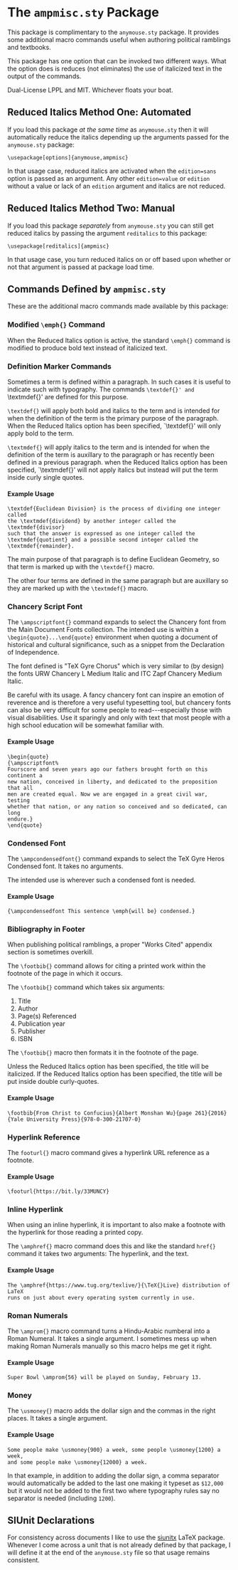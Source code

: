 The `ampmisc.sty` Package
=========================

This package is complimentary to the `anymouse.sty` package. It provides some
additional macro commands useful when authoring political ramblings and
textbooks.

This package has one option that can be invoked two different ways. What the
option does is reduces (not eliminates) the use of italicized text in the output
of the commands.

Dual-License LPPL and MIT. Whichever floats your boat.

Reduced Italics Method One: Automated
-------------------------------------

If you load this package *at the same time* as `anymouse.sty` then it will
automatically reduce the italics depending up the arguments passed for the
`anymouse.sty` package:

    \usepackage[options]{anymouse,ampmisc}

In that usage case, reduced italics are activated when the `edition=sans` option
is passed as an argument. Any other `edition=value` or `edition` without a value
or lack of an `edition` argument and italics are not reduced.

Reduced Italics Method Two: Manual
----------------------------------

If you load this package *separately* from `anymouse.sty` you can still get
reduced italics by passing the argument `reditalics` to this package:

    \usepackage[reditalics]{ampmisc}

In that usage case, you turn reduced italics on or off based upon whether or not
that argument is passed at package load time.


Commands Defined by `ampmisc.sty`
---------------------------------

These are the additional macro commands made available by this package:

### Modified `\emph{}` Command

When the Reduced Italics option is active, the standard `\emph{}` command is
modified to produce bold text instead of italicized text.

### Definition Marker Commands

Sometimes a term is defined within a paragraph. In such cases it is useful to
indicate such with typography. The commands `\textdef{}' and `\textmdef{}' are
defined for this purpose.

`\textdef{}` will apply both bold and italics to the term and is intended for
when the definition of the term is the primary purpose of the paragraph. When
the Reduced Italics option has been specified, `\textdef{}' will only apply bold
to the term.

`\textmdef{}` will apply italics to the term and is intended for when the
definition of the term is auxillary to the paragraph or has recently been
defined in a previous paragraph. when the Reduced Italics option has been
specified, `\textmdef{}' will not apply italics but instead will put the term
inside curly single quotes.

#### Example Usage

    \textdef{Euclidean Division} is the process of dividing one integer called
    the \textmdef{dividend} by another integer called the \textmdef{divisor}
    such that the answer is expressed as one integer called the
    \textmdef{quotient} and a possible second integer called the
    \textmdef{remainder}.

The main purpose of that paragraph is to define Euclidean Geometry, so that term
is marked up with the `\textdef{}` macro.

The other four terms are defined in the same paragraph but are auxillary so they
are marked up with the `\textmdef{}` macro.


### Chancery Script Font

The `\ampscriptfont{}` command expands to select the Chancery font from the Main
Document Fonts collection. The intended use is within a
`\begin{quote}...\end{quote}` environment when quoting a document of historical
and cultural significance, such as a snippet from the Declaration of
Independence.

The font defined is "TeX Gyre Chorus" which is very similar to (by design) the
fonts URW Chancery L Medium Italic and ITC Zapf Chancery Medium Italic.

Be careful with its usage. A fancy chancery font can inspire an emotion of
reverence and is therefore a very useful typesetting tool, but chancery fonts
can also be very difficult for some people to read---especially those with
visual disabilities. Use it sparingly and only with text that most people with a
high school education will be somewhat familiar with.

#### Example Usage

    \begin{quote}
    {\ampscriptfont%
    Fourscore and seven years ago our fathers brought forth on this continent a
    new nation, conceived in liberty, and dedicated to the proposition that all
    men are created equal. Now we are engaged in a great civil war, testing
    whether that nation, or any nation so conceived and so dedicated, can long
    endure.} 
    \end{quote}

### Condensed Font

The `\ampcondensedfont{}` command expands to select the TeX Gyre Heros Condensed
font. It takes no arguments.

The intended use is wherever such a condensed font is needed.

#### Example Usage

    {\ampcondensedfont This sentence \emph{will be} condensed.}

### Bibliography in Footer

When publishing political ramblings, a proper "Works Cited" appendix section is
sometimes overkill.

The `\footbib{}` command allows for citing a printed work within the footnote of
the page in which it occurs.

The `\footbib{}` command which takes six arguments:

1. Title
2. Author
3. Page(s) Referenced
4. Publication year
5. Publisher
6. ISBN

The `\footbib{}` macro then formats it in the footnote of the page.

Unless the Reduced Italics option has been specified, the title will be
italicized. If the Reduced Italics option has been specified, the title will be
put inside double curly-quotes.

#### Example Usage

    \footbib{From Christ to Confucius}{Albert Monshan Wu}{page 261}{2016}{Yale University Press}{978-0-300-21707-0}

### Hyperlink Reference

The `footurl{}` macro command gives a hyperlink URL reference as a footnote.

#### Example Usage

    \footurl{https://bit.ly/33MUNCY}

### Inline Hyperlink

When using an inline hyperlink, it is important to also make a footnote with
the hyperlink for those reading a printed copy.

The `\amphref{}` macro command does this and like the standard `href{}` command
it takes two arguments: The hyperlink, and the text.

#### Example Usage

    The \amphref{https://www.tug.org/texlive/}{\TeX{}Live} distribution of LaTeX
    runs on just about every operating system currently in use.

### Roman Numerals

The `\amprom{}` macro command turns a Hindu-Arabic numberal into a Roman
Numeral. It takes a single argument. I sometimes mess up when making Roman
Numerals manually so this macro helps me get it right.

#### Example Usage

    Super Bowl \amprom{56} will be played on Sunday, February 13.

### Money

The `\usmoney{}` macro adds the dollar sign and the commas in the right places.
It takes a single argument.

#### Example Usage

    Some people make \usmoney{900} a week, some people \usmoney{1200} a week,
    and some people make \usmoney{12000} a week.

In that example, in addition to adding the dollar sign, a comma separator would
automatically be added to the last one making it typeset as `$12,000` but it
would not be added to the first two where typography rules say no separator is
needed (including `1200`).


SIUnit Declarations
-------------------

For consistency across documents I like to use the
[siunitx](https://ctan.org/pkg/siunitx) LaTeX package. Whenever I come across a
unit that is not already defined by that package, I will define it at the end
of the `anymouse.sty` file so that usage remains consistent.

